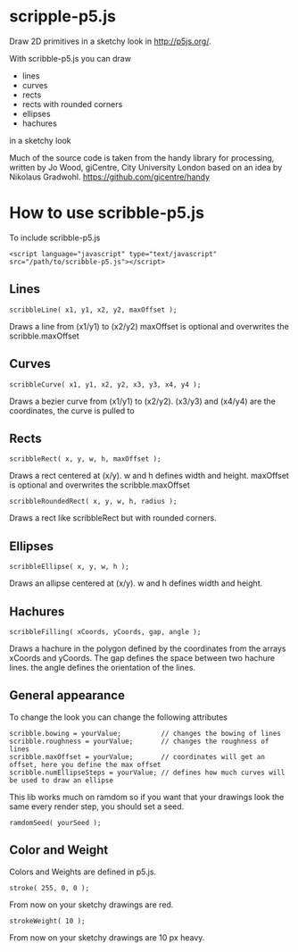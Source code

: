# scripple-p5.js
Draw 2D primitives in a sketchy look in http://p5js.org/.

With scribble-p5.js you can draw
- lines
- curves
- rects
- rects with rounded corners
- ellipses
- hachures

in a sketchy look

Much of the source code is taken from the handy library for processing,
written by Jo Wood, giCentre, City University London based on an idea by Nikolaus Gradwohl.
https://github.com/gicentre/handy

# How to use scribble-p5.js
To include scribble-p5.js

    <script language="javascript" type="text/javascript" src="/path/to/scribble-p5.js"></script>
  
## Lines

    scribbleLine( x1, y1, x2, y2, maxOffset );
  
Draws a line from (x1/y1) to (x2/y2)
maxOffset is optional and overwrites the scribble.maxOffset

## Curves

    scribbleCurve( x1, y1, x2, y2, x3, y3, x4, y4 );
  
Draws a bezier curve from (x1/y1) to (x2/y2). (x3/y3) and (x4/y4) are the coordinates, the curve is pulled to

## Rects

    scribbleRect( x, y, w, h, maxOffset );
    
Draws a rect centered at (x/y). w and h defines width and height.
maxOffset is optional and overwrites the scribble.maxOffset

    scribbleRoundedRect( x, y, w, h, radius );
    
Draws a rect like scribbleRect but with rounded corners.

## Ellipses

    scribbleEllipse( x, y, w, h );
    
Draws an allipse centered at (x/y). w and h defines width and height.

## Hachures

    scribbleFilling( xCoords, yCoords, gap, angle );
    
Draws a hachure in the polygon defined by the coordinates from the arrays xCoords and yCoords.
The gap defines the space between two hachure lines.
the angle defines the orientation of the lines.

## General appearance
To change the look you can change the following attributes

    scribble.bowing = yourValue;          // changes the bowing of lines
    scribble.roughness = yourValue;       // changes the roughness of lines
    scribble.maxOffset = yourValue;       // coordinates will get an offset, here you define the max offset
    scribble.numEllipseSteps = yourValue; // defines how much curves will be used to draw an ellipse
  
This lib works much on ramdom so if you want that your drawings look the same every render step, you should set a seed.

    ramdomSeed( yourSeed );

## Color and Weight  
Colors and Weights are defined in p5.js. 

    stroke( 255, 0, 0 );
    
From now on your sketchy drawings are red.

    strokeWeight( 10 );
    
From now on your sketchy drawings are 10 px heavy.
